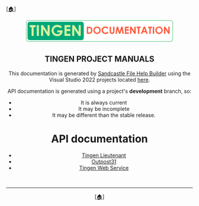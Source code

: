 <!-- u250818-->

[[🏠︎](/README.md)]

<div align="center">

  <picture>
    <source media="(prefers-color-scheme: dark)" srcset="https://github.com/spectrum-health-systems/tingen-projects/blob/main/logos/tngndocs-dark-400x63.png">
    <source media="(prefers-color-scheme: light)" srcset="https://github.com/spectrum-health-systems/tingen-projects/blob/main/logos/tngndocs-light-400x63.png">
    <img alt="Fallback image description" src="https://github.com/spectrum-health-systems/tingen-projects/blob/main/logos/tngndocs-light-400x63.png">
  </picture>
  <h2>
    TINGEN PROJECT MANUALS
  </h2>

This documentation is generated by [Sandcastle File Help Builder](https://github.com/EWSoftware/SHFB) using the Visual Studio 2022 projects located [here](../../sfhb/).

API documentation is generated using a project's **development** branch, so:

* It is always current
* It may  be incomplete
* It may be different than the stable release.

# API documentation

* [Tingen Lieutenant](https://spectrum-health-systems.github.io/tingen-documentation-project/api/shfb-tingen-lieutenant/)
* [Outpost31](https://spectrum-health-systems.github.io/tingen-documentation-project/api/shfb-outpost31/)
* [Tingen Web Service](https://spectrum-health-systems.github.io/tingen-documentation-project/api/shfb-tingen-web-service/)
<!--* [Tingen Commander](https://spectrum-health-systems.github.io/tingen-documentation-project/api/shfb-tingen-commander/)-->
<br>

***

[[🏠︎](/README.md)]
